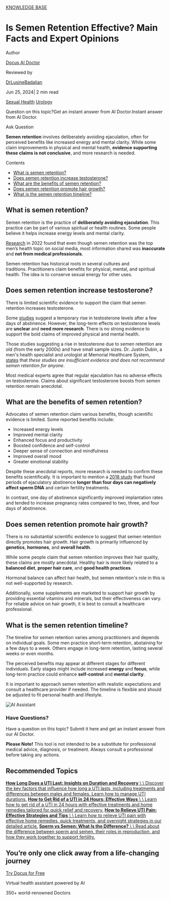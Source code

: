 [KNOWLEDGE BASE](https://docus.ai/knowledge-base)

# Is Semen Retention Effective? Main Facts and Expert Opinions

Author

[Docus AI Doctor](https://docus.ai/ai-doctor)

Reviewed by

[DrLusineBadalian](https://docus.ai/author/dr-lusine-badalian)

Jun 25, 2024\| 2 min read

[Sexual Health](https://docus.ai/tags/sexual-health) [Urology](https://docus.ai/tags/urology)

Question on this topic?Get an instant answer from AI Doctor.Instant answer from AI Doctor.

Ask Question

**Semen retention** involves deliberately avoiding ejaculation, often for perceived benefits like increased energy and mental clarity. While some claim improvements in physical and mental health, **evidence supporting these claims is not conclusive**, and more research is needed.

Contents

- [What is semen retention?](https://docus.ai/knowledge-base/semen-retention#what-is-semen-retention)
- [Does semen retention increase testosterone?](https://docus.ai/knowledge-base/semen-retention#does-semen-retention-increase-testosterone)
- [What are the benefits of semen retention?](https://docus.ai/knowledge-base/semen-retention#what-are-the-benefits-of-semen-retention)
- [Does semen retention promote hair growth?](https://docus.ai/knowledge-base/semen-retention#does-semen-retention-promote-hair-growth)
- [What is the semen retention timeline?](https://docus.ai/knowledge-base/semen-retention#what-is-the-semen-retention-timeline)

## What is semen retention?

Semen retention is the practice of **deliberately avoiding ejaculation**. This practice can be part of various spiritual or health routines. Some people believe it helps increase energy levels and mental clarity.

[Research](https://www.ncbi.nlm.nih.gov/pmc/articles/PMC9676765/) in 2022 found that even though semen retention was the top men’s health topic on social media, most information shared was **inaccurate** and **not from medical professionals**.

Semen retention has historical roots in several cultures and traditions. Practitioners claim benefits for physical, mental, and spiritual health. The idea is to conserve sexual energy for other uses.

## Does semen retention increase testosterone?

There is limited scientific evidence to support the claim that semen retention increases testosterone.

Some [studies](https://pubmed.ncbi.nlm.nih.gov/12659241/) suggest a temporary rise in testosterone levels after a few days of abstinence. However, the long-term effects on testosterone levels are **unclear** and **need more research**. There is no strong evidence to support the bold claims of improved physical and mental health.

Those studies suggesting a rise in testosterone due to semen retention are old (from the early 2000s) and have small sample sizes. Dr. Justin Dubin, a men's health specialist and urologist at Memorial Healthcare System, [states](https://www.businessinsider.com/guides/health/reproductive-health/semen-retention) that _these studies are insufficient evidence and does not recommend semen retention for anyone_.

Most medical experts agree that regular ejaculation has no adverse effects on testosterone. Claims about significant testosterone boosts from semen retention remain anecdotal.

## What are the benefits of semen retention?

Advocates of semen retention claim various benefits, though scientific evidence is limited. Some reported benefits include:

- Increased energy levels
- Improved mental clarity
- Enhanced focus and productivity
- Boosted confidence and self-control
- Deeper sense of connection and mindfulness
- Improved overall mood
- Greater emotional stability

Despite these anecdotal reports, more research is needed to confirm these benefits scientifically. It is important to mention a [2018 study](https://pubmed.ncbi.nlm.nih.gov/30570220/#:~:text=Conclusions%3A%20Ejaculatory%20abstinence%20periods%20of,4%20days%20of%20ejaculatory%20abstinence.) that found periods of ejaculatory abstinence **longer than four days can negatively affect sperm DNA** and certain fertility treatments.

In contrast, one day of abstinence significantly improved implantation rates and tended to increase pregnancy rates compared to two, three, and four days of abstinence.

## Does semen retention promote hair growth?

There is no substantial scientific evidence to suggest that semen retention directly promotes hair growth. Hair growth is primarily influenced by **genetics**, **hormones**, and **overall health**.

While some people claim that semen retention improves their hair quality, these claims are mostly anecdotal. Healthy hair is more likely related to a **balanced diet**, **proper hair care**, and **good health practices**.

Hormonal balance can affect hair health, but semen retention's role in this is not well-supported by research.

Additionally, some supplements are marketed to support hair growth by providing essential vitamins and minerals, but their effectiveness can vary. For reliable advice on hair growth, it is best to consult a healthcare professional.

## What is the semen retention timeline?

The timeline for semen retention varies among practitioners and depends on individual goals. Some men practice short-term retention, abstaining for a few days to a week. Others engage in long-term retention, lasting several weeks or even months.

The perceived benefits may appear at different stages for different individuals. Early stages might include increased **energy** and **focus**, while long-term practice could enhance **self-control** and **mental clarity**.

It is important to approach semen retention with realistic expectations and consult a healthcare provider if needed. The timeline is flexible and should be adjusted to fit personal health and lifestyle.

![AI Assistant](https://docus.ai/images/small-assistant.png)

### Have Questions?

Have a question on this topic? Submit it here and get an instant answer from our AI Doctor.

**Please Note!** This tool is not intended to be a substitute for professional medical advice, diagnosis, or treatment. Always consult a professional before taking any actions.

## Recommended Topics

[**How Long Does a UTI Last: Insights on Duration and Recovery** \\
\\
Discover the key factors that influence how long a UTI lasts, including treatments and differences between males and females. Learn how to manage UTI durations.](https://docus.ai/knowledge-base/how-long-does-a-uti-last) [**How to Get Rid of a UTI in 24 Hours: Effective Ways** \\
\\
Learn how to get rid of a UTI in 24 hours with effective treatments and home remedies tailored for quick relief and recovery.](https://docus.ai/knowledge-base/get-rid-of-uti-in-24-hours) [**How to Relieve UTI Pain: Effective Strategies and Tips** \\
\\
Learn how to relieve UTI pain with effective home remedies, quick treatments, and overnight strategies in our detailed article.](https://docus.ai/knowledge-base/how-to-relieve-uti-pain) [**Sperm vs Semen: What Is the Difference?** \\
\\
Read about the difference between sperm and semen, their roles in reproduction, and how they work together to support fertility.](https://docus.ai/knowledge-base/sperm-vs-semen)

## You’re only one click away from a life-changing journey

[Try Docus for Free](https://my.docus.ai/auth/signup)

Virtual health assistant powered by AI

350+ world-renowned Doctors